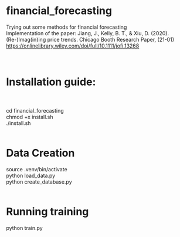 # financial_forecasting
Trying out some methods for financial forecasting <br> 
Implementation of the paper: Jiang, J., Kelly, B. T., & Xiu, D. (2020). (Re-)Imag(in)ing price trends. Chicago Booth Research Paper, (21-01) 
<br> https://onlinelibrary.wiley.com/doi/full/10.1111/jofi.13268 <br>
<br> <br>

# Installation guide: <br> <br> 

cd financial_forecasting <br>
chmod +x install.sh <br>
./install.sh <br> <br>

# Data Creation <br>

source .venv/bin/activate <br>
python load_data.py <br>
python create_database.py <br> <br>

# Running training <br>

python train.py


